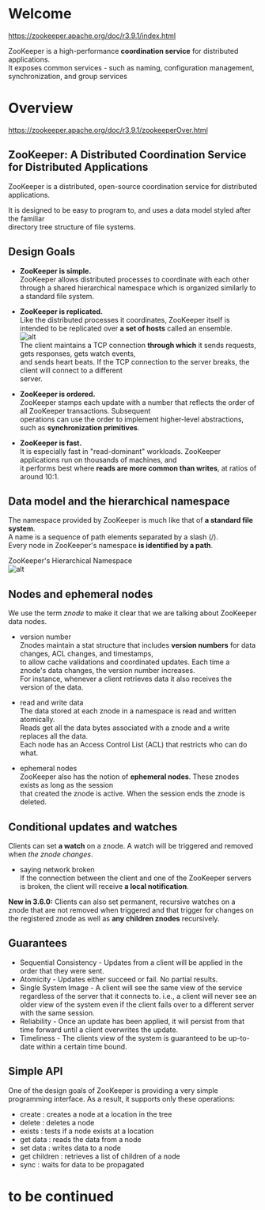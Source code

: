 # Welcome

<https://zookeeper.apache.org/doc/r3.9.1/index.html>

ZooKeeper is a high-performance **coordination service** for distributed applications.  
It exposes common services - such as naming, configuration management, synchronization, and group services

# Overview

<https://zookeeper.apache.org/doc/r3.9.1/zookeeperOver.html>

## ZooKeeper: A Distributed Coordination Service for Distributed Applications

ZooKeeper is a distributed, open-source coordination service for distributed applications.  

It is designed to be easy to program to, and uses a data model styled after the familiar  
directory tree structure of file systems.

## Design Goals

- **ZooKeeper is simple.**  
  ZooKeeper allows distributed processes to coordinate with each other through a shared hierarchical namespace which is organized similarly to a standard file system.

- **ZooKeeper is replicated.**  
  Like the distributed processes it coordinates, ZooKeeper itself is intended to be replicated over **a set of hosts** called an ensemble.  
  ![alt](https://zookeeper.apache.org/doc/r3.9.1/images/zkservice.jpg)  
  The client maintains a TCP connection **through which** it sends requests, gets responses, gets watch events,  
  and sends heart beats. If the TCP connection to the server breaks, the client will connect to a different  
  server.

- **ZooKeeper is ordered.**  
  ZooKeeper stamps each update with a number that reflects the order of all ZooKeeper transactions. Subsequent  
  operations can use the order to implement higher-level abstractions, such as **synchronization primitives**.

- **ZooKeeper is fast.**  
  It is especially fast in "read-dominant" workloads. ZooKeeper applications run on thousands of machines, and  
  it performs best where **reads are more common than writes**, at ratios of around 10:1.

## Data model and the hierarchical namespace

The namespace provided by ZooKeeper is much like that of **a standard file system**.  
A name is a sequence of path elements separated by a slash (/).  
Every node in ZooKeeper's namespace **is identified by a path**.  

ZooKeeper's Hierarchical Namespace  
![alt](https://zookeeper.apache.org/doc/r3.9.1/images/zknamespace.jpg)

## Nodes and ephemeral nodes

We use the term *znode* to make it clear that we are talking about ZooKeeper data nodes.  

- version number  
  Znodes maintain a stat structure that includes **version numbers** for data changes, ACL changes, and timestamps,  
  to allow cache validations and coordinated updates. Each time a znode's data changes, the version number  increases.  
  For instance, whenever a client retrieves data it also receives the version of the data.

- read and write data  
  The data stored at each znode in a namespace is read and written atomically.  
  Reads get all the data bytes associated with a znode and a write replaces all the data.  
  Each node has an Access Control List (ACL) that restricts who can do what.

- ephemeral nodes  
  ZooKeeper also has the notion of **ephemeral nodes**. These znodes exists as long as the session  
  that created the znode is active. When the session ends the znode is deleted.


## Conditional updates and watches

Clients can set **a watch** on a znode. A watch will be triggered and removed when *the znode changes*.  

- saying network broken  
  If the connection between the client and one of the ZooKeeper servers is broken, the client will receive **a local notification**.

**New in 3.6.0:** Clients can also set permanent, recursive watches on a znode that are not removed when triggered and that trigger for changes on the registered znode as well as **any children znodes** recursively.

## Guarantees
- Sequential Consistency - Updates from a client will be applied in the order that they were sent.
- Atomicity - Updates either succeed or fail. No partial results.
- Single System Image - A client will see the same view of the service regardless of the server that it connects to. i.e., a client will never see an older view of the system even if the client fails over to a different server with the same session.
- Reliability - Once an update has been applied, it will persist from that time forward until a client overwrites the update.
- Timeliness - The clients view of the system is guaranteed to be up-to-date within a certain time bound.

## Simple API

One of the design goals of ZooKeeper is providing a very simple programming interface. As a result, it supports only these operations:

- create : creates a node at a location in the tree
- delete : deletes a node
- exists : tests if a node exists at a location
- get data : reads the data from a node
- set data : writes data to a node
- get children : retrieves a list of children of a node
- sync : waits for data to be propagated

# to be continued 
